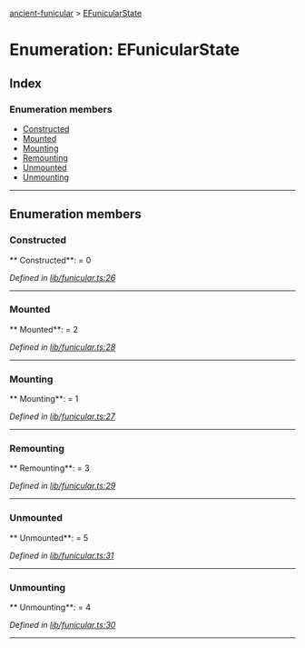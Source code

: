 [ancient-funicular](../README.md) > [EFunicularState](../enums/efunicularstate.md)



# Enumeration: EFunicularState

## Index

### Enumeration members

* [Constructed](efunicularstate.md#constructed)
* [Mounted](efunicularstate.md#mounted)
* [Mounting](efunicularstate.md#mounting)
* [Remounting](efunicularstate.md#remounting)
* [Unmounted](efunicularstate.md#unmounted)
* [Unmounting](efunicularstate.md#unmounting)



---
## Enumeration members
<a id="constructed"></a>

###  Constructed

** Constructed**:    = 0

*Defined in [lib/funicular.ts:26](https://github.com/AncientSouls/Funicular/blob/3c4e18e/src/lib/funicular.ts#L26)*





___

<a id="mounted"></a>

###  Mounted

** Mounted**:    = 2

*Defined in [lib/funicular.ts:28](https://github.com/AncientSouls/Funicular/blob/3c4e18e/src/lib/funicular.ts#L28)*





___

<a id="mounting"></a>

###  Mounting

** Mounting**:    = 1

*Defined in [lib/funicular.ts:27](https://github.com/AncientSouls/Funicular/blob/3c4e18e/src/lib/funicular.ts#L27)*





___

<a id="remounting"></a>

###  Remounting

** Remounting**:    = 3

*Defined in [lib/funicular.ts:29](https://github.com/AncientSouls/Funicular/blob/3c4e18e/src/lib/funicular.ts#L29)*





___

<a id="unmounted"></a>

###  Unmounted

** Unmounted**:    = 5

*Defined in [lib/funicular.ts:31](https://github.com/AncientSouls/Funicular/blob/3c4e18e/src/lib/funicular.ts#L31)*





___

<a id="unmounting"></a>

###  Unmounting

** Unmounting**:    = 4

*Defined in [lib/funicular.ts:30](https://github.com/AncientSouls/Funicular/blob/3c4e18e/src/lib/funicular.ts#L30)*





___


